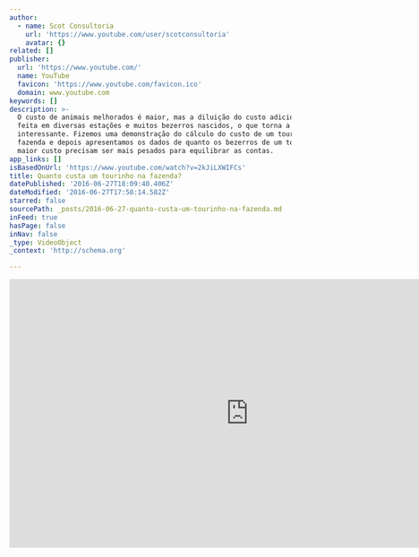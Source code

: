 ```yaml
---
author:
  - name: Scot Consultoria
    url: 'https://www.youtube.com/user/scotconsultoria'
    avatar: {}
related: []
publisher:
  url: 'https://www.youtube.com/'
  name: YouTube
  favicon: 'https://www.youtube.com/favicon.ico'
  domain: www.youtube.com
keywords: []
description: >-
  O custo de animais melhorados é maior, mas a diluição do custo adicional é
  feita em diversas estações e muitos bezerros nascidos, o que torna a conta
  interessante. Fizemos uma demonstração do cálculo do custo de um tourinho na
  fazenda e depois apresentamos os dados de quanto os bezerros de um touro de
  maior custo precisam ser mais pesados para equilibrar as contas.
app_links: []
isBasedOnUrl: 'https://www.youtube.com/watch?v=2kJiLXWIFCs'
title: Quanto custa um tourinho na fazenda?
datePublished: '2016-06-27T18:09:40.406Z'
dateModified: '2016-06-27T17:58:14.582Z'
starred: false
sourcePath: _posts/2016-06-27-quanto-custa-um-tourinho-na-fazenda.md
inFeed: true
hasPage: false
inNav: false
_type: VideoObject
_context: 'http://schema.org'

---
```

<iframe src="https://cdn.embedly.com/widgets/media.html?src=https%3A%2F%2Fwww.youtube.com%2Fembed%2F2kJiLXWIFCs%3Ffeature%3Doembed&amp;url=http%3A%2F%2Fwww.youtube.com%2Fwatch%3Fv%3D2kJiLXWIFCs&amp;image=https%3A%2F%2Fi.ytimg.com%2Fvi%2F2kJiLXWIFCs%2Fhqdefault.jpg&amp;key=b7d04c9b404c499eba89ee7072e1c4f7&amp;type=text%2Fhtml&amp;schema=youtube" width="854" height="480" scrolling="no" frameborder="0" allowfullscreen="" style=""></iframe>